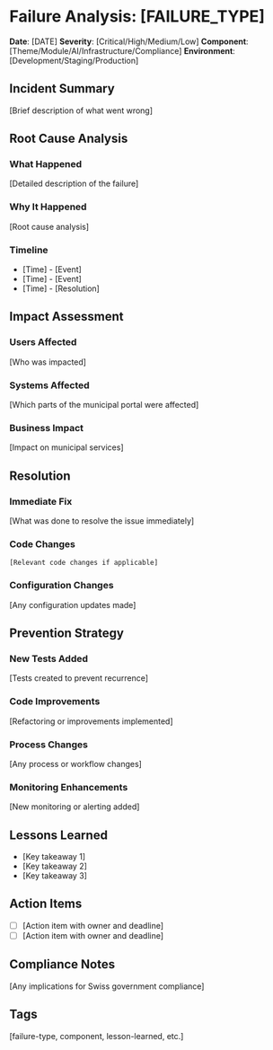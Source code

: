 # Failure Analysis: [FAILURE_TYPE]

**Date**: [DATE]
**Severity**: [Critical/High/Medium/Low]
**Component**: [Theme/Module/AI/Infrastructure/Compliance]
**Environment**: [Development/Staging/Production]

## Incident Summary
[Brief description of what went wrong]

## Root Cause Analysis
### What Happened
[Detailed description of the failure]

### Why It Happened
[Root cause analysis]

### Timeline
- [Time] - [Event]
- [Time] - [Event]
- [Time] - [Resolution]

## Impact Assessment
### Users Affected
[Who was impacted]

### Systems Affected
[Which parts of the municipal portal were affected]

### Business Impact
[Impact on municipal services]

## Resolution
### Immediate Fix
[What was done to resolve the issue immediately]

### Code Changes
```[language]
[Relevant code changes if applicable]
```

### Configuration Changes
[Any configuration updates made]

## Prevention Strategy
### New Tests Added
[Tests created to prevent recurrence]

### Code Improvements
[Refactoring or improvements implemented]

### Process Changes
[Any process or workflow changes]

### Monitoring Enhancements
[New monitoring or alerting added]

## Lessons Learned
- [Key takeaway 1]
- [Key takeaway 2]
- [Key takeaway 3]

## Action Items
- [ ] [Action item with owner and deadline]
- [ ] [Action item with owner and deadline]

## Compliance Notes
[Any implications for Swiss government compliance]

## Tags
[failure-type, component, lesson-learned, etc.]